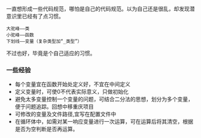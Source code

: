 一直想形成一些代码规范，哪怕是自己的代码规范。以为自己还是很乱，却发现潜意识里已经有了点习惯。

```
大驼峰——类
小驼峰——函数
下划线——变量（复杂类型加“_类型”）
```

不过也好，毕竟是个自己适应的习惯。




### 一些经验

- 每个变量宜在函数开始处定义好，不宜在中间定义
- 定义变量时，可使0不代表实际意义，只做初始化
- 避免太多变量控制一个变量的问题，可结合二分法的思想，划分为多个变量，便于问题追踪。回想中移重庆项目
- 可修改的变量及文件路径,宜写在配置文件中
- 在循环体中，如需对某一响应变量进行一次运算，可在运算后将其清空，根据是否为空判断是否再运算。



